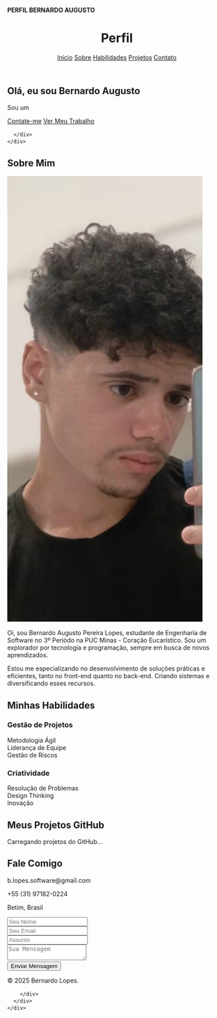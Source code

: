 **PERFIL BERNARDO AUGUSTO**


<!DOCTYPE html>
<html lang="pt-br">
<head>
  <meta charset="UTF-8">
  <meta name="viewport" content="width=device-width, initial-scale=1.0">
  <title>Perfil</title>
  <link rel="stylesheet" href="https://cdnjs.cloudflare.com/ajax/libs/font-awesome/6.4.0/css/all.min.css">
  <link href="style.css" rel="stylesheet" type="text/css" />
</head>
<body>
  <header>
    <div class="navbar">
      <div class="logo">
        <h1>Perfil</h1>
      </div>
      <div class="nav-items">
        <a href="#home" class="active">Início</a>
        <a href="#about">Sobre</a>
        <a href="#skills">Habilidades</a>
        <a href="#projects">Projetos</a>
        <a href="#contact">Contato</a>
      </div>
      <div class="menu-toggle">
        <i class="fas fa-bars"></i>
      </div>
    </div>
  </header>

  <section id="home" class="hero">
    <div class="hero-content">
      <h1>Olá, eu sou Bernardo Augusto<span class="highlight"></span></h1>
      <p class="typed-text">Sou um <span id="typed"></span></p>
      <div class="cta-buttons">
        <a href="#contact" class="btn primary-btn">Contate-me</a>
        <a href="#projects" class="btn secondary-btn">Ver Meu Trabalho</a>
      </div>
      <div class="social-links">
        <a href="https://github.com/BernardoApl?tab=repositories" target="_blank"><i class="fab fa-github"></i></a>
        <a href="https://www.linkedin.com/in/bernardo-lopes-3500b92b6/" target="_blank"><i class="fab fa-linkedin"></i></a>
        
      </div>
    </div>
  </section>

  <section id="about" class="about">
    <div class="container">
      <h2 class="section-title">Sobre Mim</h2>
      <div class="about-content">
        <div class="about-img">
          <img src="Perfil.jpeg" alt="Foto de Perfil">
        </div>
        <div class="about-text">
            <p>Oi, sou Bernardo Augusto Pereira Lopes, estudante de Engenharia de Software no 3º Periódo na PUC Minas - Coração Eucarístico. Sou um explorador por tecnologia e programação, sempre em busca de novos aprendizados.</p>
            <p>Estou me especializando no desenvolvimento de soluções práticas e eficientes, tanto no front-end quanto no back-end. Criando sistemas e diversificando esses recursos.</p>
        </div>
        </div>
      </div>
    </div>
  </section>

  <section id="skills" class="skills">
    <div class="container">
     <h2 class="section-title">Minhas Habilidades</h2>
      <div class="skills-content">
        <div class="skill-category">
          <h3>Gestão de Projetos</h3>
          <div class="skill-item">
            <div class="skill-name">Metodologia Ágil</div>
            <div class="skill-bar">
              <div class="skill-progress" data-progress="80"></div>
            </div>
          </div>
          <div class="skill-item">
            <div class="skill-name">Liderança de Equipe</div>
            <div class="skill-bar">
              <div class="skill-progress" data-progress="85"></div>
            </div>
          </div>
          <div class="skill-item">
            <div class="skill-name">Gestão de Riscos</div>
            <div class="skill-bar">
              <div class="skill-progress" data-progress="67"></div>
            </div>
          </div>
        </div>
        <div class="skill-category">
          <h3>Criatividade</h3>
          <div class="skill-item">
            <div class="skill-name">Resolução de Problemas</div>
            <div class="skill-bar">
              <div class="skill-progress" data-progress="87"></div>
            </div>
          </div>
          <div class="skill-item">
            <div class="skill-name">Design Thinking</div>
            <div class="skill-bar">
              <div class="skill-progress" data-progress="82"></div>
            </div>
          </div>
          <div class="skill-item">
            <div class="skill-name">Inovação</div>
            <div class="skill-bar">
              <div class="skill-progress" data-progress="74"></div>
            </div>
          </div>
        </div>
      </div>
    </div>
  </section>

  <section id="projects" class="projects">
    <div class="container">
      <h2 class="section-title">Meus Projetos GitHub</h2>
      <div class="github-profile">
        <div id="github-user-info" class="github-user-info">
          <!-- Informações do usuário do GitHub serão inseridas aqui via JavaScript -->
        </div>
      </div>
      <div id="projects-container" class="projects-container">
        <!-- Os projetos do GitHub serão inseridos aqui via JavaScript -->
        <div class="loading">Carregando projetos do GitHub...</div>
      </div>
    </div>
  </section>

  <section id="contact" class="contact">
    <div class="container">
      <h2 class="section-title">Fale Comigo</h2>
      <div class="contact-content">
        <div class="contact-info">
          <div class="contact-item">
            <i class="fas fa-envelope"></i>
            <p>b.lopes.software@gmail.com</p>
          </div>
          <div class="contact-item">
            <i class="fas fa-phone"></i>
            <p>+55 (31) 97182-0224</p>
          </div>
          <div class="contact-item">
            <i class="fas fa-map-marker-alt"></i>
            <p>Betim, Brasil</p>
          </div>
        </div>
        <form id="contact-form" class="contact-form">
          <div class="form-group">
            <input type="text" id="name" placeholder="Seu Nome" required>
          </div>
          <div class="form-group">
            <input type="email" id="email" placeholder="Seu Email" required>
          </div>
          <div class="form-group">
            <input type="text" id="subject" placeholder="Assunto" required>
          </div>
          <div class="form-group">
            <textarea id="message" placeholder="Sua Mensagem" required></textarea>
          </div>
          <button type="submit" class="btn primary-btn">Enviar Mensagem</button>
        </form>
      </div>
    </div>
  </section>

  <footer>
    <div class="container">
      <div class="footer-content">
        <p>&copy; 2025 Bernardo Lopes.</p>
        <div class="social-links">
          <a href="https://github.com/BernardoApl?tab=repositories" target="_blank"><i class="fab fa-github"></i></a>
          <a href="https://www.linkedin.com/in/bernardo-lopes-3500b92b6/" target="_blank"><i class="fab fa-linkedin"></i></a>
          
        </div>
      </div>
    </div>
  </footer>

  <script src="https://cdn.jsdelivr.net/npm/typed.js@2.0.12"></script>
  <script src="https://cdn.jsdelivr.net/npm/@emailjs/browser@3/dist/email.min.js"></script>
  <script src="script.js"></script>
</body>
</html>
